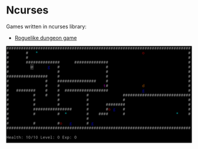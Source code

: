 # Ncurses

Games written in ncurses library:

- <a href="https://github.com/djeada/Ncurses/tree/master/Rogue">Roguelike dungeon game</a>

![alt text](https://github.com/djeada/Ncurses/blob/master/Rogue/img/new_screenshot.png)

